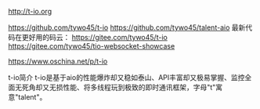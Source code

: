 http://t-io.org

https://github.com/tywo45/t-io
https://github.com/tywo45/talent-aio
最新代码在更好用的码云：
https://gitee.com/tywo45/t-io
https://gitee.com/tywo45/tio-websocket-showcase

https://www.oschina.net/p/t-io


t-io简介
t-io是基于aio的性能爆炸却又稳如泰山、API丰富却又极易掌握、监控全面无死角却又无损性能、将多线程玩到极致的即时通讯框架，字母"t"寓意"talent"。











